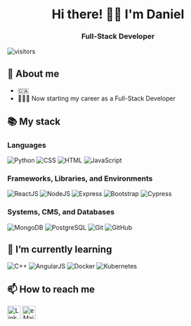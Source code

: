 ### 
<h1 align="center">Hi there! 👋🏻 
  I'm Daniel</h1>
<h3 align="center">Full-Stack Developer</h3>

<!--
**dr** is a ✨ _special_ ✨ repository because its `README.md` (this file) appears on your GitHub profile.
-->

![visitors](https://visitor-badge-reloaded.herokuapp.com/badge?page_id=jjwlee94.jjwlee94&color=blue&style=for-the-badge&logo=Github)

## 🌟 About me

- 🇨🇦
- 👩🏻‍💻 Now starting my career as a Full-Stack Developer

## 📚 My stack

### Languages

<p>
  <img alt="Python" src="https://img.shields.io/badge/Python%20-cornflowerblue.svg?logo=python&logoColor=white">
  <img alt="CSS" src="https://img.shields.io/badge/CSS%20-%231572B6.svg?logo=css3&logoColor=white">
  <img alt="HTML" src="https://img.shields.io/badge/HTML%20-%23E34F26.svg?logo=html5&logoColor=white">
  <img alt="JavaScript" src="https://img.shields.io/badge/JavaScript%20-%23F7DF1E.svg?logo=javascript&logoColor=black">
</p>

### Frameworks, Libraries, and Environments

<p>
  <img alt="ReactJS" src="https://img.shields.io/badge/React.js%20-%2320232a.svg?logo=react&logoColor=%2361DAFB">
  <img alt="NodeJS" src="https://img.shields.io/badge/Node.js%20-%2343853D.svg?logo=node.js&logoColor=white">
  <img alt="Express" src="https://img.shields.io/badge/Express%20-grey.svg?logo=express&logoColor=white">
  <img alt="Bootstrap" src="https://img.shields.io/badge/Bootstrap%20-purple.svg?logo=bootstrap&logoColor=white">
  <img alt="Cypress" src="https://img.shields.io/badge/Cypress%20-grey.svg?logo=cypress&logoColor=white">
</p>

### Systems, CMS, and Databases

<p>
  <img alt="MongoDB" src="https://img.shields.io/badge/MongoDB%20-green.svg?logo=mongodb&logoColor=white">
  <img alt="PostgreSQL" src="https://img.shields.io/badge/PostgreSQL%20-%23025E8C.svg?logo=postgresql&logoColor=white">
  <img alt="Git" src="https://img.shields.io/badge/Git%20-black.svg?logo=git&logoColor=white">
  <img alt="GitHub" src="https://img.shields.io/badge/GitHub%20-%2320232a.svg?logo=github&logoColor=white">
</p>

## 🌱 I’m currently learning

<p>
  <img alt="C++" src="https://img.shields.io/badge/C++%20-blue.svg?logo=c&logoColor="white">
  <img alt="AngularJS" src="https://img.shields.io/badge/Angular.js%20-firebrick.svg?logo=angular&logoColor=white">
  <img alt="Docker" src="https://img.shields.io/badge/Docker%20-dodgerblue.svg?logo=docker&logoColor=white">
  <img alt="Kubernetes" src="https://img.shields.io/badge/Kubernetes%20-white.svg?logo=kubernetes&logoColor="white">
</p>

## 📫 How to reach me

<a href="https://www.linkedin.com/in/danielrossico/"><img width="30" heigth="30" src="wikimedia.org/wikipedia/commons/thumb/c/ca/LinkedIn_logo_initials.png/600px-LinkedIn_logo_initials.png?20140125013055" alt="LinkedIn"/></a>
<a href="mailto:daniel@rossi.cam"><img width="30" heigth="30" src="https://upload.wikimedia.org/wikipedia/commons/thumb/4/4e/Mail_%28iOS%29.svg/1200px-Mail_%28iOS%29.svg.png" alt="eMail"/></a>
